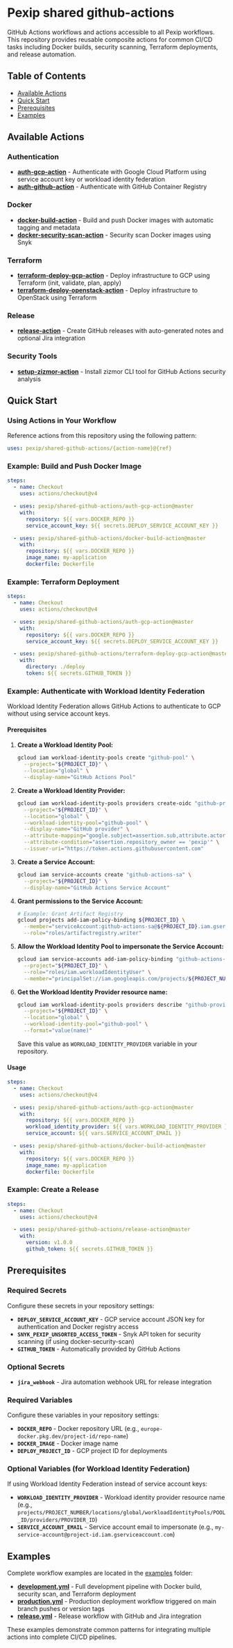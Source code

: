 # Pexip shared github-actions

GitHub Actions workflows and actions accessible to all Pexip workflows. This repository provides reusable composite actions for common CI/CD tasks including Docker builds, security scanning, Terraform deployments, and release automation.

## Table of Contents

- [Available Actions](#available-actions)
- [Quick Start](#quick-start)
- [Prerequisites](#prerequisites)
- [Examples](#examples)

## Available Actions

### Authentication

- **[auth-gcp-action](auth-gcp-action)** - Authenticate with Google Cloud Platform using service account key or workload identity federation
- **[auth-github-action](auth-github-action)** - Authenticate with GitHub Container Registry

### Docker

- **[docker-build-action](docker-build-action)** - Build and push Docker images with automatic tagging and metadata
- **[docker-security-scan-action](docker-security-scan-action)** - Security scan Docker images using Snyk

### Terraform

- **[terraform-deploy-gcp-action](terraform-deploy-gcp-action)** - Deploy infrastructure to GCP using Terraform (init, validate, plan, apply)
- **[terraform-deploy-openstack-action](terraform-deploy-openstack-action)** - Deploy infrastructure to OpenStack using Terraform

### Release

- **[release-action](release-action)** - Create GitHub releases with auto-generated notes and optional Jira integration

### Security Tools

- **[setup-zizmor-action](setup-zizmor-action)** - Install zizmor CLI tool for GitHub Actions security analysis

## Quick Start

### Using Actions in Your Workflow

Reference actions from this repository using the following pattern:

```yaml
uses: pexip/shared-github-actions/{action-name}@{ref}
```

### Example: Build and Push Docker Image

```yaml
steps:
  - name: Checkout
    uses: actions/checkout@v4

  - uses: pexip/shared-github-actions/auth-gcp-action@master
    with:
      repository: ${{ vars.DOCKER_REPO }}
      service_account_key: ${{ secrets.DEPLOY_SERVICE_ACCOUNT_KEY }}

  - uses: pexip/shared-github-actions/docker-build-action@master
    with:
      repository: ${{ vars.DOCKER_REPO }}
      image_name: my-application
      dockerfile: Dockerfile
```

### Example: Terraform Deployment

```yaml
steps:
  - name: Checkout
    uses: actions/checkout@v4

  - uses: pexip/shared-github-actions/auth-gcp-action@master
    with:
      repository: ${{ vars.DOCKER_REPO }}
      service_account_key: ${{ secrets.DEPLOY_SERVICE_ACCOUNT_KEY }}

  - uses: pexip/shared-github-actions/terraform-deploy-gcp-action@master
    with:
      directory: ./deploy
      token: ${{ secrets.GITHUB_TOKEN }}
```

### Example: Authenticate with Workload Identity Federation

Workload Identity Federation allows GitHub Actions to authenticate to GCP without using service account keys.

#### Prerequisites

1. **Create a Workload Identity Pool:**
   ```bash
   gcloud iam workload-identity-pools create "github-pool" \
     --project="${PROJECT_ID}" \
     --location="global" \
     --display-name="GitHub Actions Pool"
   ```

2. **Create a Workload Identity Provider:**
   ```bash
   gcloud iam workload-identity-pools providers create-oidc "github-provider" \
     --project="${PROJECT_ID}" \
     --location="global" \
     --workload-identity-pool="github-pool" \
     --display-name="GitHub provider" \
     --attribute-mapping="google.subject=assertion.sub,attribute.actor=assertion.actor,attribute.repository=assertion.repository,attribute.repository_owner=assertion.repository_owner" \
     --attribute-condition="assertion.repository_owner == 'pexip'" \
     --issuer-uri="https://token.actions.githubusercontent.com"
   ```

3. **Create a Service Account:**
   ```bash
   gcloud iam service-accounts create "github-actions-sa" \
     --project="${PROJECT_ID}" \
     --display-name="GitHub Actions Service Account"
   ```

4. **Grant permissions to the Service Account:**
   ```bash
   # Example: Grant Artifact Registry
   gcloud projects add-iam-policy-binding ${PROJECT_ID} \
     --member="serviceAccount:github-actions-sa@${PROJECT_ID}.iam.gserviceaccount.com" \
     --role="roles/artifactregistry.writer"
   ```

5. **Allow the Workload Identity Pool to impersonate the Service Account:**
   ```bash
   gcloud iam service-accounts add-iam-policy-binding "github-actions-sa@${PROJECT_ID}.iam.gserviceaccount.com" \
     --project="${PROJECT_ID}" \
     --role="roles/iam.workloadIdentityUser" \
     --member="principalSet://iam.googleapis.com/projects/${PROJECT_NUMBER}/locations/global/workloadIdentityPools/github-pool/attribute.repository/pexip/REPOSITORY_NAME"
   ```

6. **Get the Workload Identity Provider resource name:**
   ```bash
   gcloud iam workload-identity-pools providers describe "github-provider" \
     --project="${PROJECT_ID}" \
     --location="global" \
     --workload-identity-pool="github-pool" \
     --format="value(name)"
   ```
   Save this value as `WORKLOAD_IDENTITY_PROVIDER` variable in your repository.

#### Usage

```yaml
steps:
  - name: Checkout
    uses: actions/checkout@v4

  - uses: pexip/shared-github-actions/auth-gcp-action@master
    with:
      repository: ${{ vars.DOCKER_REPO }}
      workload_identity_provider: ${{ vars.WORKLOAD_IDENTITY_PROVIDER }}
      service_account: ${{ vars.SERVICE_ACCOUNT_EMAIL }}

  - uses: pexip/shared-github-actions/docker-build-action@master
    with:
      repository: ${{ vars.DOCKER_REPO }}
      image_name: my-application
      dockerfile: Dockerfile
```

### Example: Create a Release

```yaml
steps:
  - name: Checkout
    uses: actions/checkout@v4

  - uses: pexip/shared-github-actions/release-action@master
    with:
      version: v1.0.0
      github_token: ${{ secrets.GITHUB_TOKEN }}
```

## Prerequisites

### Required Secrets

Configure these secrets in your repository settings:

- **`DEPLOY_SERVICE_ACCOUNT_KEY`** - GCP service account JSON key for authentication and Docker registry access
- **`SNYK_PEXIP_UNSORTED_ACCESS_TOKEN`** - Snyk API token for security scanning (if using docker-security-scan)
- **`GITHUB_TOKEN`** - Automatically provided by GitHub Actions

### Optional Secrets

- **`jira_webhook`** - Jira automation webhook URL for release integration

### Required Variables

Configure these variables in your repository settings:

- **`DOCKER_REPO`** - Docker repository URL (e.g., `europe-docker.pkg.dev/project-id/repo-name`)
- **`DOCKER_IMAGE`** - Docker image name
- **`DEPLOY_PROJECT_ID`** - GCP project ID for deployments

### Optional Variables (for Workload Identity Federation)

If using Workload Identity Federation instead of service account keys:

- **`WORKLOAD_IDENTITY_PROVIDER`** - Workload identity provider resource name (e.g., `projects/PROJECT_NUMBER/locations/global/workloadIdentityPools/POOL_ID/providers/PROVIDER_ID`)
- **`SERVICE_ACCOUNT_EMAIL`** - Service account email to impersonate (e.g., `my-service-account@project-id.iam.gserviceaccount.com`)

## Examples

Complete workflow examples are located in the [examples](examples) folder:

- **[development.yml](examples/development.yml)** - Full development pipeline with Docker build, security scan, and Terraform deployment
- **[production.yml](examples/production.yml)** - Production deployment workflow triggered on main branch pushes or version tags
- **[release.yml](examples/release.yml)** - Release workflow with GitHub and Jira integration

These examples demonstrate common patterns for integrating multiple actions into complete CI/CD pipelines.
